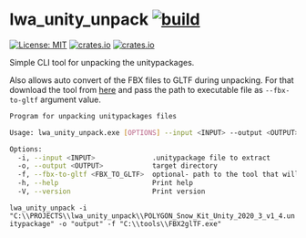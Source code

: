 # lwa_unity_unpack [![build](https://github.com/Leinnan/lwa_unity_unpack/actions/workflows/rust.yml/badge.svg)](https://github.com/Leinnan/lwa_unity_unpack/actions/workflows/rust.yml)
 [![License: MIT](https://img.shields.io/badge/License-MIT-yellow.svg)](https://opensource.org/licenses/MIT)
[![crates.io](https://img.shields.io/crates/v/lwa_unity_unpack.svg)](https://crates.io/crates/lwa_unity_unpack)
[![crates.io](https://img.shields.io/crates/d/lwa_unity_unpack.svg)](https://crates.io/crates/lwa_unity_unpack)

Simple CLI tool for unpacking the unitypackages.

Also allows auto convert of the FBX files to GLTF during unpacking. For that download the tool from [here](https://github.com/godotengine/FBX2glTF) and pass the path to executable file as `--fbx-to-gltf` argument value.

```bash
Program for unpacking unitypackages files

Usage: lwa_unity_unpack.exe [OPTIONS] --input <INPUT> --output <OUTPUT>

Options:
  -i, --input <INPUT>              .unitypackage file to extract
  -o, --output <OUTPUT>            target directory
  -f, --fbx-to-gltf <FBX_TO_GLTF>  optional- path to the tool that will auto convert fbx files to gltf during unpacking
  -h, --help                       Print help
  -V, --version                    Print version
  ```


`lwa_unity_unpack -i "C:\\PROJECTS\\lwa_unity_unpack\\POLYGON_Snow_Kit_Unity_2020_3_v1_4.unitypackage" -o "output" -f "C:\\tools\\FBX2glTF.exe"`
